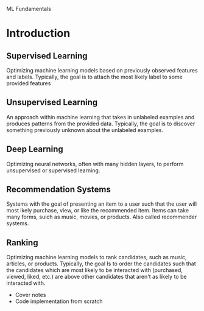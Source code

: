 ML Fundamentals

# Introduction

## Supervised Learning

Optimizing machine learning models based on previously observed features and labels. Typically, the goal is to attach the most likely label to some provided features

## Unsupervised Learning

An approach within machine learning that takes in unlabeled examples and produces patterns from the provided data. Typically, the goal is to discover something previously unknown about the unlabeled examples.

## Deep Learning

Optimizing neural networks, often with many hidden layers, to perform unsupervised or supervised learning.

## Recommendation Systems 

Systems with the goal of presenting an item to a user such that the user will most ikely purchase, view, or like the recommended item. Items can take many forms, suich as music, movies, or products. Also called recommender systems.

## Ranking

Optimizing machine learning models to rank candidates, such as music, articles, or products. Typically, the goal Is to order the candidates such that the candidates which are most likely to be interacted with (purchased, viewed, liked, etc.) are above other candidates that aren't as likely to be interacted with.

- Cover notes
- Code implementation from scratch
